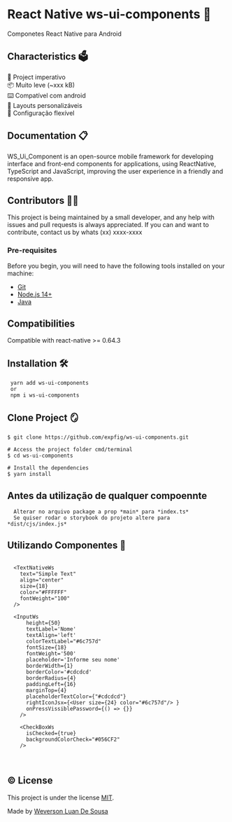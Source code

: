 # React Native ws-ui-components 🎯

Componetes React Native para Android

## Characteristics 🗳️

🚀 Project imperativo </br>
📦 Muito leve (~xxx kB) </br>
⌨️ Compatível com android </br>
🎨 Layouts personalizáveis </br>
🔧 Configuração flexível </br>

## Documentation 📋

WS_Ui_Component is an open-source mobile framework for developing interface and front-end components for applications, using ReactNative, TypeScript and JavaScript, improving the user experience in a friendly and responsive app.

## Contributors 👩‍💻

This project is being maintained by a small developer, and any help with issues and pull requests is always appreciated. If you can and want to contribute, contact us by whats (xx) xxxx-xxxx

### Pre-requisites

Before you begin, you will need to have the following tools installed on your machine:

- [Git](https://git-scm.com)
- [Node.js 14+](https://nodejs.org/en/)
- [Java](https://www.java.com/pt-BR/download/manual.jsp)

## Compatibilities

Compatible with react-native >= 0.64.3

## Installation 🛠️

```
 yarn add ws-ui-components
 or
 npm i ws-ui-components
```

## Clone Project 🪞

```# Clone this repository
$ git clone https://github.com/expfig/ws-ui-components.git

# Access the project folder cmd/terminal
$ cd ws-ui-components

# Install the dependencies
$ yarn install

```

## Antes da utilização de qualquer compoennte

```
  Alterar no arquivo package a prop *main* para *index.ts*
  Se quiser rodar o storybook do projeto altere para *dist/cjs/index.js*
```

## Utilizando Componentes 🎇

```

  <TextNativeWs
    text="Simple Text"
    align="center"
    size={18}
    color="#FFFFFF"
    fontWeight="100"
  />

  <InputWs
      height={50}
      textLabel='Nome'
      textAlign='left'
      colorTextLabel="#6c757d"
      fontSize={18}
      fontWeight='500'
      placeholder='Informe seu nome'
      borderWidth={1}
      borderColor='#cdcdcd'
      borderRadius={4}
      paddingLeft={16}
      marginTop={4}
      placeholderTextColor={"#cdcdcd"}
      rightIconJsx={<User size={24} color="#6c757d"/> }
      onPressVissiblePassword={() => {}}
    />

    <CheckBoxWs
      isChecked={true}
      backgroundColorCheck="#056CF2"
    />
```

&nbsp;

<!--- Describe the project license --->

## ©️ License

This project is under the license [MIT](./LICENSE).

Made by [Weverson Luan De Sousa](https://www.linkedin.com/in/weverson-luan-de-sousa-1969a81b0/)
